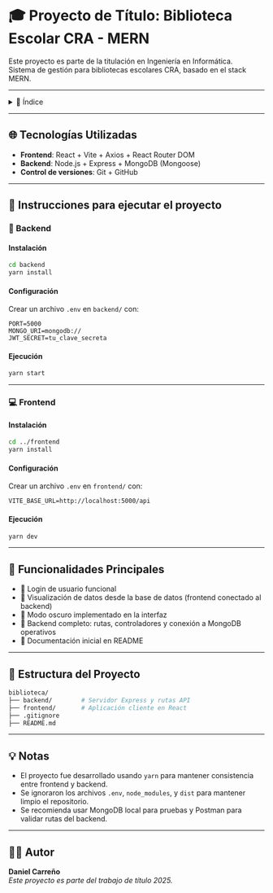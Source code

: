 # 🎓 Proyecto de Título: Biblioteca Escolar CRA - MERN

Este proyecto es parte de la titulación en Ingeniería en Informática.  
Sistema de gestión para bibliotecas escolares CRA, basado en el stack MERN.

---

<details>
<summary>📑 Índice</summary>

- [🌐 Tecnologías Utilizadas](#-tecnologías-utilizadas)
- [🚀 Instrucciones para ejecutar el proyecto](#-instrucciones-para-ejecutar-el-proyecto)
  - [🔧 Backend](#-backend)
  - [💻 Frontend](#-frontend)
- [🧩 Funcionalidades Principales](#-funcionalidades-principales)
- [📁 Estructura del Proyecto](#-estructura-del-proyecto)
- [💡 Notas](#-notas)
- [👨‍💻 Autor](#-autor)

</details>

---

## 🌐 Tecnologías Utilizadas

- **Frontend**: React + Vite + Axios + React Router DOM  
- **Backend**: Node.js + Express + MongoDB (Mongoose)  
- **Control de versiones**: Git + GitHub

---

## 🚀 Instrucciones para ejecutar el proyecto

### 🔧 Backend

#### Instalación

```bash
cd backend
yarn install
```

#### Configuración

Crear un archivo `.env` en `backend/` con:

```env
PORT=5000
MONGO_URI=mongodb://
JWT_SECRET=tu_clave_secreta
```

#### Ejecución

```bash
yarn start
```

---

### 💻 Frontend

#### Instalación

```bash
cd ../frontend
yarn install
```

#### Configuración

Crear un archivo `.env` en `frontend/` con:

```env
VITE_BASE_URL=http://localhost:5000/api
```

#### Ejecución

```bash
yarn dev
```

---

## 🧩 Funcionalidades Principales

- 🔐 Login de usuario funcional  
- 👀 Visualización de datos desde la base de datos (frontend conectado al backend)  
- 🌙 Modo oscuro implementado en la interfaz  
- 🧩 Backend completo: rutas, controladores y conexión a MongoDB operativos  
- 📝 Documentación inicial en README

---

## 📁 Estructura del Proyecto

```bash
biblioteca/
├── backend/        # Servidor Express y rutas API
├── frontend/       # Aplicación cliente en React
├── .gitignore
├── README.md
```

---

## 💡 Notas

- El proyecto fue desarrollado usando `yarn` para mantener consistencia entre frontend y backend.
- Se ignoraron los archivos `.env`, `node_modules`, y `dist` para mantener limpio el repositorio.
- Se recomienda usar MongoDB local para pruebas y Postman para validar rutas del backend.

---

## 👨‍💻 Autor

**Daniel Carreño**  
*Este proyecto es parte del trabajo de título 2025.*